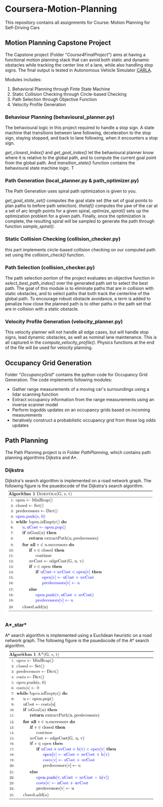 # Coursera-Motion-Planning
This repository contains all assignments for Course: Motion Planning for Self-Driving Cars 

## Motion Planning Capstone Project
The Capstone project (Folder "*Course4FinalProject*") aims at having a functional motion planning stack that can avoid both static and dynamic obstacles while tracking the center line of a lane, while also handling stop signs. The final output is tested in Autonomous Vehicle Simulator [CARLA](https://carla.org/). 

Modules includes:
1. Behavioral Planning through Finte State Machine
2. Static Collision Checking through Circle-based Checking
3. Path Selection through Objective Function
4. Velocity Profile Generation

### Behaviour Planning (behavioural_planner.py)
The behavioural logic in this project required to handle a stop sign. A state machine that transitions between lane following, deceleration to the stop sign, staying stopped, and back to lane following, when it encounters a stop sign. 

*get_closest_index()* and *get_goal_index()* let the behavioural planner know where it is relative to the global path, and to compute the current goal point from the global path. And *transition_state()* function contains the behavioural state machine logic. T

### Path Generation (local_planner.py & path_optimizer.py)
The Path Generation uses spiral path optimization  is given to you. 

*get_goal_state_set()* computes the goal state set (the set of goal points to plan paths to before path selection). *thetaf()* computes the yaw of the car at a set of arc length points for a given spiral, *optimize_spiral()* sets up the optimization problem for a given path. Finally, once the optimization is complete, the resulting spiral will be sampled to generate the path through function *sample_spiral()*.

### Static Collision Checking (collision_checker.py)
this part implements circle-based collision checking on our computed path set using the *collision_check()* function. 

### Path Selection (collision_checker.py)
The path selection portion of the project evaluates an objective function in *select_best_path_index()* over the generated path set to select the best path. The goal of this module is to eliminate paths that are in collision with static obstacles, and to select paths that both track the centerline of the global path. To encourage robust obstacle avoidance, a term is added to penalize how close the planned path is to other paths in the path set that are in collision with a static obstacle.

### Velocity Profile Generation (velocity_planner.py)
This velocity planner will not handle all edge cases, but will handle stop signs, lead dynamic obstacles, as well as nominal lane maintenance. This is all captured in the *compute_velocity_profile()*. Physics functions at the end of the file will be used for velocity planning.  

## Occupancy Grid Generation
Folder "*OccupancyGrid*" contains the python code for Occupancy Grid Generation. The code implements following modules:
* Gather range measurements of a moving car's surroundings using a lidar scanning function
* Extract occupancy information from the range measurements using an inverse scanner model
* Perform logodds updates on an occupancy grids based on incoming measurements
* Iteratively construct a probabilistic occupancy grid from those log odds updates
## Path Planning
The Path Planning project is in Folder *PathPlanning*, which contains path planning algorithms Dijkstra and A*.
### Dijkstra
Dijkstra's search algorithm is implemented on a road network graph. The following figure is the psuedocode of the Dijkstra's search algorithm.
![Psuedocode](\PathPlanning\dijkstra.png)

### A*_star*
A* search algorithm is implemented using a Euclidean heuristic on a road network graph.
The following figure is the psuedocode of the A* search algorithm.
![Psuedocode](\PathPlanning\a_star.png)